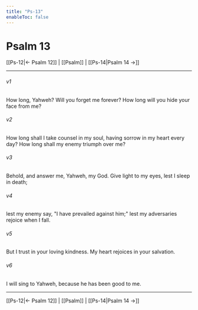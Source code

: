 ```yaml
---
title: "Ps-13"
enableToc: false
---
```

# Psalm 13

[[Ps-12|← Psalm 12]] | [[Psalm]] | [[Ps-14|Psalm 14 →]]
***



###### v1 
How long, Yahweh? Will you forget me forever? How long will you hide your face from me? 

###### v2 
How long shall I take counsel in my soul, having sorrow in my heart every day? How long shall my enemy triumph over me? 

###### v3 
Behold, and answer me, Yahweh, my God. Give light to my eyes, lest I sleep in death; 

###### v4 
lest my enemy say, "I have prevailed against him;" lest my adversaries rejoice when I fall. 

###### v5 
But I trust in your loving kindness. My heart rejoices in your salvation. 

###### v6 
I will sing to Yahweh, because he has been good to me.

***
[[Ps-12|← Psalm 12]] | [[Psalm]] | [[Ps-14|Psalm 14 →]]
